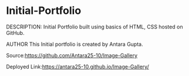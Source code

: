 # Initial-Portfolio

DESCRIPTION: Initial Portfolio built using basics of HTML, CSS hosted on GitHub.

AUTHOR This Initial portfolio is created by Antara Gupta.

Source:https://github.com/Antara25-10/Image-Gallery

Deployed Link:https://antara25-10.github.io/Image-Gallery/
